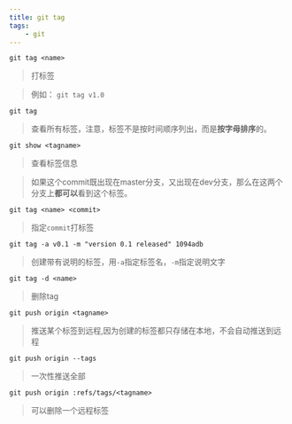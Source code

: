 ```yaml
---
title: git tag
tags:
    - git
---
```


`git tag <name>`
>打标签

>例如： `git tag v1.0`

`git tag`
>查看所有标签，注意，标签不是按时间顺序列出，而是**按字母排序**的。

`git show <tagname>`
>查看标签信息

>如果这个commit既出现在master分支，又出现在dev分支，那么在这两个分支上**都可以**看到这个标签。

`git tag <name> <commit>`
>指定`commit`打标签

`git tag -a v0.1 -m "version 0.1 released" 1094adb`
>创建带有说明的标签，用`-a`指定标签名，`-m`指定说明文字

`git tag -d <name>`
>删除tag

`git push origin <tagname>`
>推送某个标签到远程,因为创建的标签都只存储在本地，不会自动推送到远程

`git push origin --tags`
>一次性推送全部

`git push origin :refs/tags/<tagname>`
>可以删除一个远程标签
